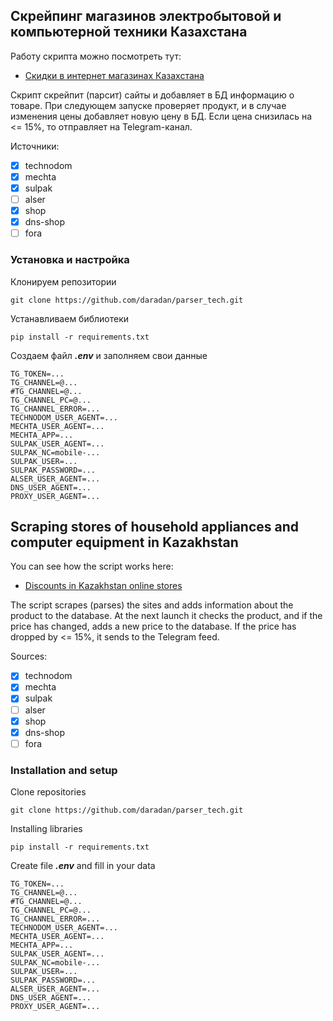 ## Скрейпинг магазинов электробытовой и компьютерной техники Казахстана
Работу скрипта можно посмотреть тут:
- [Скидки в интернет магазинах Казахстана](https://t.me/tech_skidki)

Скрипт скрейпит (парсит) сайты и добавляет в БД информацию о товаре. При следующем запуске проверяет продукт, и в случае изменения цены добавляет новую цену в БД. Если цена снизилась на <= 15%, то отправляет на Telegram-канал.

Источники:
- [x] technodom
- [x] mechta
- [x] sulpak
- [ ] alser
- [x] shop
- [x] dns-shop
- [ ] fora

### Установка и настройка
Клонируем репозитории
```
git clone https://github.com/daradan/parser_tech.git
```
Устанавливаем библиотеки
```
pip install -r requirements.txt
```
Создаем файл ___.env___ и заполняем свои данные
```
TG_TOKEN=...
TG_CHANNEL=@...
#TG_CHANNEL=@...
TG_CHANNEL_PC=@...
TG_CHANNEL_ERROR=...
TECHNODOM_USER_AGENT=...
MECHTA_USER_AGENT=...
MECHTA_APP=...
SULPAK_USER_AGENT=...
SULPAK_NC=mobile-...
SULPAK_USER=...
SULPAK_PASSWORD=...
ALSER_USER_AGENT=...
DNS_USER_AGENT=...
PROXY_USER_AGENT=...
```

## Scraping stores of household appliances and computer equipment in Kazakhstan
You can see how the script works here:
- [Discounts in Kazakhstan online stores](https://t.me/tech_skidki)

The script scrapes (parses) the sites and adds information about the product to the database. At the next launch it checks the product, and if the price has changed, adds a new price to the database. If the price has dropped by <= 15%, it sends to the Telegram feed.

Sources:
- [x] technodom
- [x] mechta
- [x] sulpak
- [ ] alser
- [x] shop
- [x] dns-shop
- [ ] fora

### Installation and setup
Clone repositories
```
git clone https://github.com/daradan/parser_tech.git
```
Installing libraries
```
pip install -r requirements.txt
```
Create file ___.env___ and fill in your data
```
TG_TOKEN=...
TG_CHANNEL=@...
#TG_CHANNEL=@...
TG_CHANNEL_PC=@...
TG_CHANNEL_ERROR=...
TECHNODOM_USER_AGENT=...
MECHTA_USER_AGENT=...
MECHTA_APP=...
SULPAK_USER_AGENT=...
SULPAK_NC=mobile-...
SULPAK_USER=...
SULPAK_PASSWORD=...
ALSER_USER_AGENT=...
DNS_USER_AGENT=...
PROXY_USER_AGENT=...
```
